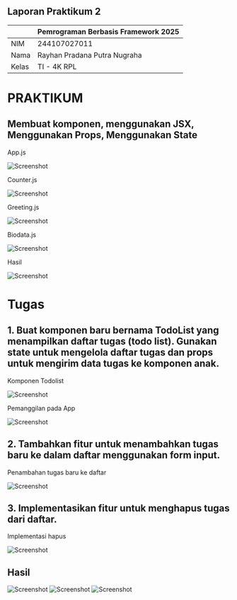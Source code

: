 ## Laporan Praktikum 2

|  | Pemrograman Berbasis Framework 2025 |
|--|--|
| NIM |  244107027011|
| Nama |  Rayhan Pradana Putra Nugraha |
| Kelas | TI - 4K RPL |
 
# PRAKTIKUM 
## Membuat komponen, menggunakan JSX, Menggunakan Props, Menggunakan State

App.js

 ![Screenshot](img/1.png)

Counter.js

 ![Screenshot](img/2.png)

Greeting.js

 ![Screenshot](img/3.png)

Biodata.js

 ![Screenshot](img/4.png)

Hasil

 ![Screenshot](img/hasil1.png)


# Tugas
## 1. Buat komponen baru bernama TodoList yang menampilkan daftar tugas (todo list). Gunakan state untuk mengelola daftar tugas dan props untuk mengirim data tugas ke komponen anak. 

Komponen Todolist

![Screenshot](img/6.png)

Pemanggilan pada App

![Screenshot](img/7.png)

## 2. Tambahkan fitur untuk menambahkan tugas baru ke dalam daftar menggunakan form input. 

Penambahan tugas baru ke daftar

![Screenshot](img/tambah.png)


## 3. Implementasikan fitur untuk menghapus tugas dari daftar. 

Implementasi hapus

![Screenshot](img/hapus.png)

## Hasil

![Screenshot](img/h.png)
![Screenshot](img/h1.png)
![Screenshot](img/h2.png)

